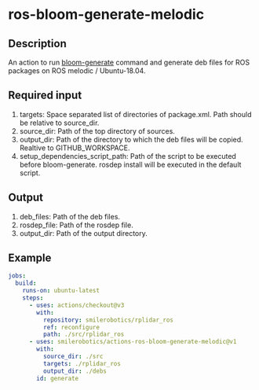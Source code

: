 # ros-bloom-generate-melodic

## Description

An action to run [bloom-generate](https://github.com/ros-infrastructure/bloom) command and generate deb files for ROS packages on ROS melodic / Ubuntu-18.04.

## Required input

1. targets: Space separated list of directories of package.xml. Path should be relative to source_dir.
1. source_dir: Path of the top directory of sources.
1. output_dir: Path of the directory to which the deb files will be copied. Realtive to GITHUB_WORKSPACE.
1. setup_dependencies_script_path: Path of the script to be executed before bloom-generate. rosdep install will be executed in the default script.

## Output

1. deb_files: Path of the deb files.
1. rosdep_file: Path of the rosdep file.
1. output_dir: Path of the output directory.

## Example

```yaml
jobs:
  build:
    runs-on: ubuntu-latest
    steps:
      - uses: actions/checkout@v3
        with:
          repository: smilerobotics/rplidar_ros
          ref: reconfigure
          path: ./src/rplidar_ros
      - uses: smilerobotics/actions-ros-bloom-generate-melodic@v1
        with:
          source_dir: ./src
          targets: ./rplidar_ros
          output_dir: ./debs
        id: generate
```
